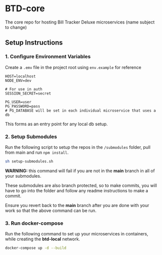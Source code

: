 # BTD-core
The core repo for hosting Bill Tracker Deluxe microservices (name subject to change)

## Setup Instructions

### 1. Configure Environment Variables

Create a `.emv` file in the project root using `env.example` for reference

```env
HOST=localhost
NODE_ENV=dev

# For use in auth
SESSION_SECRET=secret

PG_USER=user
PG_PASSWORD=pass
# PG_DATABASE will be set in each individual microservice that uses a db
```

This forms as an entry point for any local db setup.

### 2. Setup Submodules

Run the following script to setup the repos in the `/submodules` folder, pull from main and run `npm install`.

```bash
sh setup-submodules.sh
```

**WARNING:** this command will fail if you are not in the **main** branch in all of your submodules.

These submodules are also branch protected, so to make commits, you will have to go into the folder and follow any readme instructions to make a commit. 

Ensure you revert back to the **main** branch after you are done with your work so that the above command can be run.

### 3. Run docker-compose

Run the following command to set up your microservices in containers, while creating the **btd-local** network.

```bash
docker-compose up -d --build
```